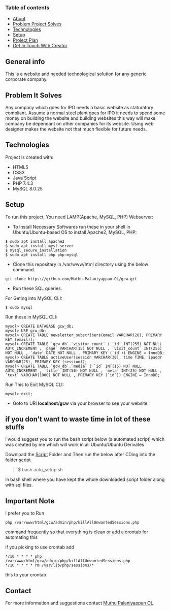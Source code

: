 ### Table of contents
* [About](#general-info)
* [Problem Project Solves](#problem-it-solves)
* [Technologies](#technologies)
* [Setup](#setup)
* [Project Plan](#project-plan)
* [Get In Touch With Creator](#contact)

## General info
This is a website and needed technological solution for any generic corporate company.

## Problem It Solves
Any company which goes for IPO needs a basic website as staturatory compliant.
Assume a normal steel plant goes for IPO it needs to spend some money on building the website and building websites this way will make company be dependant on other companies for its website.
Using web designer makes the website not that much flexible for future needs.
 
## Technologies
Project is created with:
* HTML5
* CSS3
* Java Script
* PHP 7.4.3
* MySQL 8.0.25
	
## Setup
To run this project, You need LAMP(Apache, MySQL, PHP) Webserver:

 - To Install Necessary Softwares run these in your shell in Ubuntu/Ubuntu-based OS to install Apache2, MySQL, PHP:

 ```
 $ sudo apt install apache2
 $ sudo apt install mysl-server
 $ mysql_secure_installation
 $ sudo apt install php php-mysql
 ```
 
 - Clone this repositary in /var/www/html directory using the below command.
 
 ```
 git clone https://github.com/Muthu-Palaniyappan-OL/gcw.git
 ```
 
 - Run these SQL queries.

 For Geting into MySQL CLI:

 ```
 $ sudo mysql
 ```
 Run these in MySQL CLI:

 ```
 mysql> CREATE DATABASE gcw_db;
 mysql> USE gcw_db;
 mysql> CREATE TABLE newsletter_subscribers(email VARCHAR(20), PRIMARY KEY (email));
 mysql> CREATE TABLE `gcw_db`.`visitor_count` ( `id` INT(255) NOT NULL AUTO_INCREMENT , `page` VARCHAR(15) NOT NULL , `visit_count` INT(255) NOT NULL , `date` DATE NOT NULL , PRIMARY KEY (`id`)) ENGINE = InnoDB;
 mysql> CREATE TABLE activeUser(session VARCHAR(30), time TIME, ipaddr VARCHAR(25), PRIMARY KEY (session));
 mysql> CREATE TABLE `gcw_db`.`media` ( `id` INT(15) NOT NULL AUTO_INCREMENT , `title` INT(50) NOT NULL , `meta` INT(25) NOT NULL , `text` VARCHAR(1000) NOT NULL , PRIMARY KEY (`id`)) ENGINE = InnoDB;
 ```
 Run This to Exit MySQL CLI:
 
 ```
 mysql> exit;
 ```

 - Goto to URl **localhost/gcw** via your browser to see your website.


 ## if you don't want to waste time in lot of these stuffs
 i would suggest you to run the bash script below (a automated script) which was created by me which will work in all Ubuntu/Ubuntu Derivates

 Download the [Script](scripts/) Folder and Then run the below after CDing into the folder script

 > $ bash auto_setup.sh

 in bash shell where you have kept the whole downloaded script folder along with sql files.

 ## Important Note
 I prefer you to Run 
 ```
 php /var/www/html/gcw/admin/php/killAllUnwantedSessions.php
 ```
 command frequently so that everything is clean or add a crontab for automating this

 if you picking to use crontab add
 ```
 */10 * * * * php /var/www/html/gcw/admin/php/killAllUnwantedSessions.php
 */10 * * * * rm /var/lib/php/sessions/*
 ```
 this to your crontab
 
## Contact
 
 For more information and suggestions contact [Muthu Palaniyappan OL](mailto:muthu892542@gmail.com).
